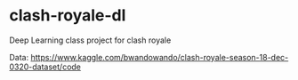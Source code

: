 # clash-royale-dl
Deep Learning class project for clash royale

Data:
https://www.kaggle.com/bwandowando/clash-royale-season-18-dec-0320-dataset/code